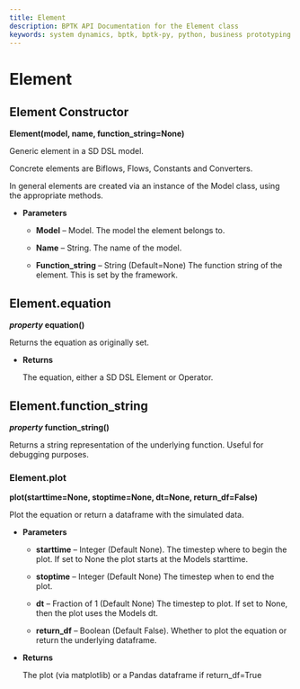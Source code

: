 ```yaml
---
title: Element
description: BPTK API Documentation for the Element class
keywords: system dynamics, bptk, bptk-py, python, business prototyping
---
```


# Element

## Element Constructor

**Element(model, name, function_string=None)**

Generic element in a SD DSL model.

Concrete elements are Biflows, Flows, Constants and Converters.

In general elements are created via an instance of the Model class, using the appropriate methods.


* **Parameters**

    
    * **Model** – Model.
    The model the element belongs to.


    * **Name** – String.
    The name of the model.


    * **Function_string** – String (Default=None)
    The function string of the element. This is set by the framework.



## Element.equation

**_property_ equation()**

Returns the equation as originally set.


* **Returns**

    The equation, either a SD DSL Element or Operator.

## Element.function_string

**_property_ function_string()**

Returns a string representation of the underlying function. Useful for debugging purposes.

###  Element.plot

**plot(starttime=None, stoptime=None, dt=None, return_df=False)**

Plot the equation or return a dataframe with the simulated data.


* **Parameters**

    
    * **starttime** – Integer (Default None).
    The timestep where to begin the plot. If set to None the plot starts at the Models starttime.


    * **stoptime** – Integer (Default None)
    The timestep when to end the plot.


    * **dt** – Fraction of 1 (Default None)
    The timestep to plot. If set to None, then the plot uses the Models dt.


    * **return_df** – Boolean (Default False).
    Whether to plot the equation or return the underlying dataframe.



* **Returns**

    The plot (via matplotlib) or a Pandas dataframe if return_df=True
